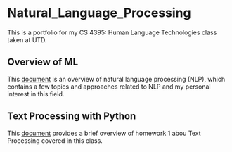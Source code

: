 # Natural_Language_Processing
This is a portfolio for my CS 4395: Human Language Technologies class taken at UTD.

## Overview of ML
This [document](Overview_of_NLP.pdf) is an overview of natural language processing (NLP), which contains a few topics and approaches related to NLP and my personal interest in this field.

## Text Processing with Python
This [document](homework1/Text_Processing.pdf) provides a brief overview of homework 1 abou Text Processing covered in this class.